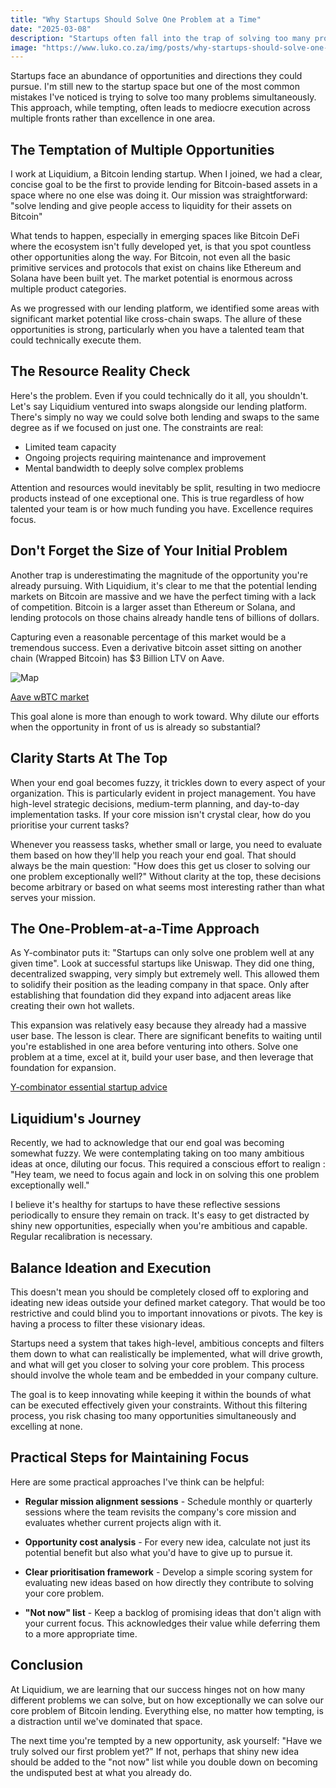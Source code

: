 ```yaml
---
title: "Why Startups Should Solve One Problem at a Time"
date: "2025-03-08"
description: "Startups often fall into the trap of solving too many problems at once. I believe focusing on one core problem is crucial for success"
image: "https://www.luko.co.za/img/posts/why-startups-should-solve-one-problem-at-a-time/preview.webp"
---
```


Startups face an abundance of opportunities and directions they could pursue. I'm still new to the startup space but one of the most common mistakes I've noticed is trying to solve too many problems simultaneously. This approach, while tempting, often leads to mediocre execution across multiple fronts rather than excellence in one area.

## The Temptation of Multiple Opportunities

I work at Liquidium, a Bitcoin lending startup. When I joined, we had a clear, concise goal to be the first to provide lending for Bitcoin-based assets in a space where no one else was doing it. Our mission was straightforward: "solve lending and give people access to liquidity for their assets on Bitcoin"

What tends to happen, especially in emerging spaces like Bitcoin DeFi where the ecosystem isn't fully developed yet, is that you spot countless other opportunities along the way. For Bitcoin, not even all the basic primitive services and protocols that exist on chains like Ethereum and Solana have been built yet. The market potential is enormous across multiple product categories.

As we progressed with our lending platform, we identified some areas with significant market potential like cross-chain swaps. The allure of these opportunities is strong, particularly when you have a talented team that could technically execute them.

## The Resource Reality Check

Here's the problem. Even if you could technically do it all, you shouldn't. Let's say Liquidium ventured into swaps alongside our lending platform. There's simply no way we could solve both lending and swaps to the same degree as if we focused on just one. The constraints are real:

- Limited team capacity
- Ongoing projects requiring maintenance and improvement
- Mental bandwidth to deeply solve complex problems

Attention and resources would inevitably be split, resulting in two mediocre products instead of one exceptional one. This is true regardless of how talented your team is or how much funding you have. Excellence requires focus.

## Don't Forget the Size of Your Initial Problem

Another trap is underestimating the magnitude of the opportunity you're already pursuing. With Liquidium, it's clear to me that the potential lending markets on Bitcoin are massive and we have the perfect timing with a lack of competition. Bitcoin is a larger asset than Ethereum or Solana, and lending protocols on those chains already handle tens of billions of dollars.

Capturing even a reasonable percentage of this market would be a tremendous success. Even a derivative bitcoin asset sitting on another chain (Wrapped Bitcoin) has $3 Billion LTV on Aave.

![Map](/img/posts/why-startups-should-solve-one-problem-at-a-time/wbtc-aave.webp)

[Aave wBTC market](https://app.aave.com/reserve-overview/?underlyingAsset=0x2260fac5e5542a773aa44fbcfedf7c193bc2c599&marketName=proto_mainnet_v3)

This goal alone is more than enough to work toward. Why dilute our efforts when the opportunity in front of us is already so substantial?

## Clarity Starts At The Top

When your end goal becomes fuzzy, it trickles down to every aspect of your organization. This is particularly evident in project management. You have high-level strategic decisions, medium-term planning, and day-to-day implementation tasks. If your core mission isn't crystal clear, how do you prioritise your current tasks?

Whenever you reassess tasks, whether small or large, you need to evaluate them based on how they'll help you reach your end goal. That should always be the main question: "How does this get us closer to solving our one problem exceptionally well?" Without clarity at the top, these decisions become arbitrary or based on what seems most interesting rather than what serves your mission.

## The One-Problem-at-a-Time Approach

As Y-combinator puts it: "Startups can only solve one problem well at any given time". Look at successful startups like Uniswap. They did one thing, decentralized swapping, very simply but extremely well. This allowed them to solidify their position as the leading company in that space. Only after establishing that foundation did they expand into adjacent areas like creating their own hot wallets.

This expansion was relatively easy because they already had a massive user base. The lesson is clear. There are significant benefits to waiting until you're established in one area before venturing into others. Solve one problem at a time, excel at it, build your user base, and then leverage that foundation for expansion.

[Y-combinator essential startup advice](https://www.ycombinator.com/library/4D-yc-s-essential-startup-advice)

## Liquidium's Journey

Recently, we had to acknowledge that our end goal was becoming somewhat fuzzy. We were contemplating taking on too many ambitious ideas at once, diluting our focus. This required a conscious effort to realign : "Hey team, we need to focus again and lock in on solving this one problem exceptionally well."

I believe it's healthy for startups to have these reflective sessions periodically to ensure they remain on track. It's easy to get distracted by shiny new opportunities, especially when you're ambitious and capable. Regular recalibration is necessary.

## Balance Ideation and Execution

This doesn't mean you should be completely closed off to exploring and ideating new ideas outside your defined market category. That would be too restrictive and could blind you to important innovations or pivots. The key is having a process to filter these visionary ideas.

Startups need a system that takes high-level, ambitious concepts and filters them down to what can realistically be implemented, what will drive growth, and what will get you closer to solving your core problem. This process should involve the whole team and be embedded in your company culture.

The goal is to keep innovating while keeping it within the bounds of what can be executed effectively given your constraints. Without this filtering process, you risk chasing too many opportunities simultaneously and excelling at none.

## Practical Steps for Maintaining Focus

Here are some practical approaches I've think can be helpful:

- **Regular mission alignment sessions** - Schedule monthly or quarterly sessions where the team revisits the company's core mission and evaluates whether current projects align with it.

- **Opportunity cost analysis** - For every new idea, calculate not just its potential benefit but also what you'd have to give up to pursue it.

- **Clear prioritisation framework** - Develop a simple scoring system for evaluating new ideas based on how directly they contribute to solving your core problem.

- **"Not now" list** - Keep a backlog of promising ideas that don't align with your current focus. This acknowledges their value while deferring them to a more appropriate time.

## Conclusion

At Liquidium, we are learning that our success hinges not on how many different problems we can solve, but on how exceptionally we can solve our core problem of Bitcoin lending. Everything else, no matter how tempting, is a distraction until we've dominated that space.

The next time you're tempted by a new opportunity, ask yourself: "Have we truly solved our first problem yet?" If not, perhaps that shiny new idea should be added to the "not now" list while you double down on becoming the undisputed best at what you already do.
